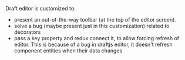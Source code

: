 Draft editor is customized to:

- present an out-of-the-way toolbar (at the top of the editor screen).
- solve a bug (maybe present just in this customization) related to decorators
- pass a key property and redux connect it, to allow forcing refresh of editor.
  This is because of a bug in draftjs editor, it doesn't refresh component
  entities when their data changes
